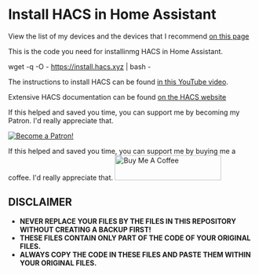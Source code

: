 # Install HACS in Home Assistant

View the list of my devices and the devices that I recommend [on this page](https://github.com/smarthomejunkie/MyDevices/)

This is the code you need for installinmg HACS in Home Assistant. 

wget -q -O - https://install.hacs.xyz | bash -

The instructions to install HACS can be found [in this YouTube video](https://youtu.be/BNQw--FCp24).

Extensive HACS documentation can be found [on the HACS website](https://hacs.xyz/)

If this helped and saved you time, you can support me by becoming my Patron. I'd really appreciate that.

<a href="https://www.patreon.com/bePatron?u=50155158" target="_blank"><img src="https://github.com/smarthomejunkie/Home-Assistant-Tutorials/blob/master/become-a-patron.png?raw=true" alt="Become a Patron!"></a>

If this helped and saved you time, you can support me by buying me a coffee. I'd really appreciate that. 
<a href="https://www.buymeacoffee.com/smarthomejunkie" target="_blank"><img src="https://cdn.buymeacoffee.com/buttons/default-blue.png" alt="Buy Me A Coffee" height="51" width="217" ></a>

## DISCLAIMER
* **NEVER REPLACE YOUR FILES BY THE FILES IN THIS REPOSITORY WITHOUT CREATING A BACKUP FIRST!**
* **THESE FILES CONTAIN ONLY PART OF THE CODE OF YOUR ORIGINAL FILES.**
* **ALWAYS COPY THE CODE IN THESE FILES AND PASTE THEM WITHIN YOUR ORIGINAL FILES.**
